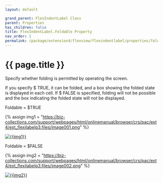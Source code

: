 ```yaml
---
layout: default

grand_parent: FlexIndentLabel Class
parent: Properties
has_children: false
title: FlexIndentLabel.Foldable Property
nav_order: 1
permalink: /package/extension4/flexview/flexindentlabel/properties/foldable
---
```

# {{ page.title }}

Specify whether folding is permitted by operating the screen.

If you specify $ TRUE, it can be folded, and a box showing the folded state is displayed in each cell. If $ FALSE is specified, folding will not be possible and the box indicating the folded state will not be displayed.

Foldable = $TRUE

{% assign img1 = "https://biz-collections.com/support/webpages/html/onlinemanual/browser/crs/pac/ext4/ext_flexilabelp3.files/image001.png" %}

<a href="{{ img1 }}" target="_blank"> <img src="{{ img1 }}" alt="{{img1}}"></a>

Foldable = $FALSE

{% assign img2 = "https://biz-collections.com/support/webpages/html/onlinemanual/browser/crs/pac/ext4/ext_flexilabelp3.files/image002.png" %}

<a href="{{ img2 }}" target="_blank"> <img src="{{ img2 }}" alt="{{img2}}"></a>
